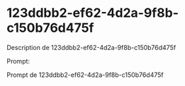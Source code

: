 # 123ddbb2-ef62-4d2a-9f8b-c150b76d475f

Description de 123ddbb2-ef62-4d2a-9f8b-c150b76d475f

Prompt:

Prompt de 123ddbb2-ef62-4d2a-9f8b-c150b76d475f